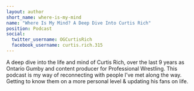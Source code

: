```yaml
---
layout: author
short_name: where-is-my-mind
name: "Where Is My Mind? A Deep Dive Into Curtis Rich"
position: Podcast
social:
  twitter_username: OGCurtisRich
  facebook_username: curtis.rich.315
---
```

A deep dive into the life and mind of Curtis Rich, over the last 9 years as Ontario Gumby and content producer for Professional Wrestling. This podcast is my way of reconnecting with people I’ve met along the way. Getting to know them on a more personal level & updating his fans on life.